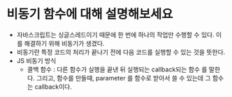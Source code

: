 # 비동기 함수에 대해 설명해보세요

-   자바스크립트는 싱글스레드이기 때문에 한 번에 하나의 작업만 수행할 수 있다. 이를 해결하기 위해 비동기가 생겼다.
-   비동기란 특정 코드의 처리가 끝나기 전에 다음 코드를 실행할 수 있는 것을 뜻한다.
-   JS 비동기 방식
    -   콜백 함수 :
        다른 함수가 실행을 끝낸 뒤 실행되는 callback되는 함수 를 말한다. 그리고, 함수를 만들때, parameter 를 함수로 받아서 쓸 수 있는데 그 함수는 callback이다.
